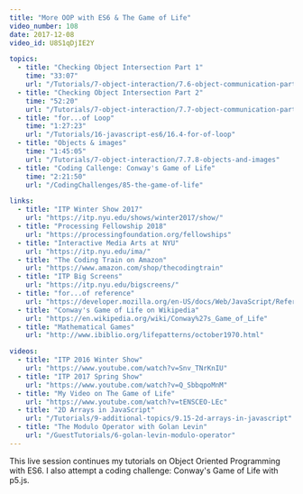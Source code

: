 ```yaml
---
title: "More OOP with ES6 & The Game of Life"
video_number: 108
date: 2017-12-08
video_id: U8S1qDjIE2Y

topics:
  - title: "Checking Object Intersection Part 1"
    time: "33:07"
    url: "/Tutorials/7-object-interaction/7.6-object-communication-part-1"
  - title: "Checking Object Intersection Part 2"
    time: "52:20"
    url: "/Tutorials/7-object-interaction/7.7-object-communication-part-2"
  - title: "for...of Loop"
    time: "1:27:23"
    url: "/Tutorials/16-javascript-es6/16.4-for-of-loop"
  - title: "Objects & images"
    time: "1:45:05"
    url: "/Tutorials/7-object-interaction/7.7.8-objects-and-images"
  - title: "Coding Callenge: Conway's Game of Life"
    time: "2:21:50"
    url: "/CodingChallenges/85-the-game-of-life"

links:
  - title: "ITP Winter Show 2017"
    url: "https://itp.nyu.edu/shows/winter2017/show/"
  - title: "Processing Fellowship 2018"
    url: "https://processingfoundation.org/fellowships"
  - title: "Interactive Media Arts at NYU"
    url: "https://itp.nyu.edu/ima/"
  - title: "The Coding Train on Amazon"
    url: "https://www.amazon.com/shop/thecodingtrain"
  - title: "ITP Big Screens"
    url: "https://itp.nyu.edu/bigscreens/"
  - title: "for...of reference"
    url: "https://developer.mozilla.org/en-US/docs/Web/JavaScript/Reference/Statements/for...of"
  - title: "Conway's Game of Life on Wikipedia"
    url: "https://en.wikipedia.org/wiki/Conway%27s_Game_of_Life"
  - title: "Mathematical Games"
    url: "http://www.ibiblio.org/lifepatterns/october1970.html"

videos:
  - title: "ITP 2016 Winter Show"
    url: "https://www.youtube.com/watch?v=Snv_TNrKnIU"
  - title: "ITP 2017 Spring Show"
    url: "https://www.youtube.com/watch?v=Q_SbbqpoMnM"
  - title: "My Video on The Game of Life"
    url: "https://www.youtube.com/watch?v=tENSCEO-LEc"
  - title: "2D Arrays in JavaScript"
    url: "/Tutorials/9-additional-topics/9.15-2d-arrays-in-javascript"
  - title: "The Modulo Operator with Golan Levin"
    url: "/GuestTutorials/6-golan-levin-modulo-operator"
---
```

This live session continues my tutorials on Object Oriented Programming with ES6.
I also attempt a coding challenge: Conway's Game of Life with p5.js.
